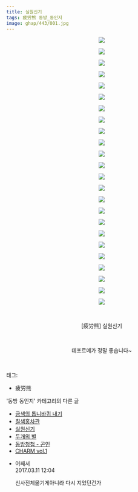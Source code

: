 ```yaml
---
title: 실원신기
tags: 疲労熊 동방_동인지
image: ghap/443/001.jpg
---
```

<div class="article">
<p style="text-align: center; clear: none; float: none;"><img src="{{ site.nasurl }}/ghap/443/001.jpg"/></p>
<p style="text-align: center; clear: none; float: none;"><img src="{{ site.nasurl }}/ghap/443/002.jpg"/></p>
<p style="text-align: center; clear: none; float: none;"><img src="{{ site.nasurl }}/ghap/443/003.jpg"/></p>
<p style="text-align: center; clear: none; float: none;"><img src="{{ site.nasurl }}/ghap/443/004.jpg"/></p>
<p style="text-align: center; clear: none; float: none;"><img src="{{ site.nasurl }}/ghap/443/005.jpg"/></p>
<p style="text-align: center; clear: none; float: none;"><img src="{{ site.nasurl }}/ghap/443/006.jpg"/></p>
<p style="text-align: center; clear: none; float: none;"><img src="{{ site.nasurl }}/ghap/443/007.jpg"/></p>
<p style="text-align: center; clear: none; float: none;"><img src="{{ site.nasurl }}/ghap/443/008.jpg"/></p>
<p style="text-align: center; clear: none; float: none;"><img src="{{ site.nasurl }}/ghap/443/009.jpg"/></p>
<p style="text-align: center; clear: none; float: none;"><img src="{{ site.nasurl }}/ghap/443/010.jpg"/></p>
<p style="text-align: center; clear: none; float: none;"><img src="{{ site.nasurl }}/ghap/443/011.jpg"/></p>
<p style="text-align: center; clear: none; float: none;"><img src="{{ site.nasurl }}/ghap/443/012.jpg"/></p>
<p style="text-align: center; clear: none; float: none;"><img src="{{ site.nasurl }}/ghap/443/013.jpg"/></p>
<p style="text-align: center; clear: none; float: none;"><img src="{{ site.nasurl }}/ghap/443/014.jpg"/></p>
<p style="text-align: center; clear: none; float: none;"><img src="{{ site.nasurl }}/ghap/443/015.jpg"/></p>
<p style="text-align: center; clear: none; float: none;"><img src="{{ site.nasurl }}/ghap/443/016.jpg"/></p>
<p style="text-align: center; clear: none; float: none;"><img src="{{ site.nasurl }}/ghap/443/017.jpg"/></p>
<p style="text-align: center; clear: none; float: none;"><img src="{{ site.nasurl }}/ghap/443/018.jpg"/></p>
<p style="text-align: center; clear: none; float: none;"><img src="{{ site.nasurl }}/ghap/443/019.jpg"/></p>
<p style="text-align: center; clear: none; float: none;"><img src="{{ site.nasurl }}/ghap/443/020.jpg"/></p>
<p style="text-align: center; clear: none; float: none;"><img src="{{ site.nasurl }}/ghap/443/021.jpg"/></p>
<p style="text-align: center; clear: none; float: none;"><img src="{{ site.nasurl }}/ghap/443/022.jpg"/></p>
<p style="text-align: center; clear: none; float: none;"><img src="{{ site.nasurl }}/ghap/443/023.jpg"/></p>
<p style="text-align: center; clear: none; float: none;"><img src="{{ site.nasurl }}/ghap/443/024.jpg"/></p>
<p style="text-align: center; clear: none; float: none;"><br/></p>
<p style="text-align: center; clear: none; float: none;">[疲労熊] 실원신기</p>
<p style="text-align: center; clear: none; float: none;"><br/></p>
<p style="text-align: center; clear: none; float: none;">데포르메가 정말 좋습니다~</p>
<p><br/></p>
</div><div class="tagTrail">
<p>태그: </p>
<ul>
<li>疲労熊</li>
</ul>
</div><div class="another">
<p>'동방 동인지' 카테고리의 다른 글</p>
<ul>
<li><a href="/2016-06-21-ghap_446">금색의 톱니바퀴 내기</a></li>
<li><a href="/2016-06-21-ghap_444">칠색홍차관</a></li>
<li><a href="/2016-06-21-ghap_443">실원신기</a></li>
<li><a href="/2016-06-21-ghap_442">두개의 별</a></li>
<li><a href="/2016-06-21-ghap_441">동방청첩 - 곤인</a></li>
<li><a href="/2016-06-21-ghap_440">CHARM vol.1</a></li>
</ul>
</div><div class="cb_module cb_fluid">
<div class="cb_wrt cb_profile">
<div class="comment">
<ul>
<li class="cb_thumb_off" id="comment14936602">
<div class="cb_comment_area">
<div class="cb_info_area">
<div class="cb_section">
<span class="cb_nick_name">어째서</span>
</div>
<div class="cb_section">
<span class="cb_date">2017.03.11 12:04 </span>
</div>
</div>
<div class="cb_dsc_comment">
<p class="cb_dsc">
											신사전체옮기게아니라 다시 지었던건가
										</p>
</div>
</div></li>
</ul>
</div>
</div><!-- commentList close -->
</div>